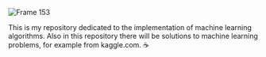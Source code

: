 ![Frame 153](https://user-images.githubusercontent.com/109000119/190901293-84415453-c779-4aa6-9b5a-f658c9271a9e.png)

This is my repository dedicated to the implementation of machine learning algorithms. Also in this repository there will be solutions to machine learning problems, for example from kaggle.com. ☕
